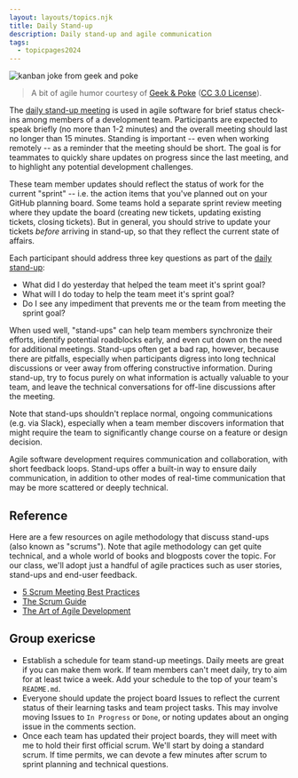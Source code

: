 ```yaml
---
layout: layouts/topics.njk
title: Daily Stand-up
description: Daily stand-up and agile communication
tags:
  - topicpages2024
---
```


![kanban joke from geek and poke](/static/img/kanban_joke.jpg)

> A bit of agile humor courtesy of [Geek & Poke](http://geek-and-poke.com/geekandpoke/2012/10/1/doad.html)  ([CC 3.0 License](https://creativecommons.org/licenses/by/3.0/legalcode)).

The [daily stand-up meeting](https://en.wikipedia.org/wiki/Stand-up_meeting) is used in agile software for brief status check-ins among members of a development team. Participants are expected to speak briefly (no more than 1-2 minutes) and the overall meeting should last no longer than 15 minutes. Standing is important -- even when working remotely -- as a reminder that the meeting should be short. The goal is for teammates to quickly share updates on progress since the last meeting, and to highlight any potential development challenges.

These team member updates should reflect the status of work for the current "sprint" -- i.e. the action items that you've planned out on your GitHub planning board. Some teams hold a separate sprint review meeting where they update the board (creating new tickets, updating existing tickets, closing tickets). But in general, you should strive to update your tickets *before* arriving in stand-up, so that they reflect the current state of affairs.

Each participant should address three key questions as part of the [daily stand-up](https://www.scrumguides.org/scrum-guide.html#events-daily):

- What did I do yesterday that helped the team meet it's sprint goal?
- What will I do today to help the team meet it's sprint goal?
- Do I see any impediment that prevents me or the team from meeting the sprint goal?

When used well, "stand-ups" can help team members synchronize their efforts, identify potential roadblocks early, and even cut down on the need for additional meetings. Stand-ups often get a bad rap, however, because there are pitfalls, especially when participants digress into long technical discussions or veer away from offering constructive information. During stand-up, try to focus purely on what information is actually valuable to your team, and leave the technical conversations for off-line discussions after the meeting.

Note that stand-ups shouldn't replace normal, ongoing communications (e.g. via Slack), especially when a team member discovers information that might require the team to significantly change course on a feature or design decision. 

Agile software development requires communication and collaboration, with short feedback loops. Stand-ups offer a built-in way to ensure daily communication, in addition to other modes of real-time communication that may be more scattered or deeply technical.

## Reference

Here are a few resources on agile methodology that discuss stand-ups (also known as "scrums"). Note that agile methodology can get quite technical, and a whole world of books and blogposts cover the topic. For our class, we'll adopt just a handful of agile practices such as user stories, stand-ups and end-user feedback.

* [5 Scrum Meeting Best Practices](https://sprint.ly/blog/scrum-meeting-best-practices/)
* [The Scrum Guide](https://www.scrumguides.org/scrum-guide.html)
* [The Art of Agile Development](https://searchworks.stanford.edu/view/13186232)

## Group exericse

* Establish a schedule for team stand-up meetings. Daily meets are great if you can make them work. If team members can't meet daily, try to aim for at least twice a week. Add your schedule to the top of your team's `README.md`.
* Everyone should update the project board Issues to reflect the current status of their learning tasks and team project tasks. This may involve moving Issues to `In Progress` or `Done`, or noting updates about an onging issue in the comments section.
* Once each team has updated their project boards, they will meet with me to hold their first official scrum. We'll start by doing a standard scrum. If time permits, we can devote a few minutes after scrum to sprint planning and technical questions.
